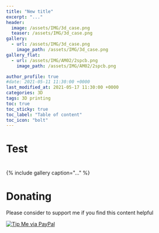 ```yaml
---
title: "New title"
excerpt: "..."
header:
  image: /assets/IMG/3d_case.png
  teaser: /assets/IMG/3d_case.png
gallery:
  - url: /assets/IMG/3d_case.png
    image_path: /assets/IMG/3d_case.png
gallery_flat:
  - url: /assets/IMG/AM02/2spcb.png
    image_path: /assets/IMG/AM02/2spcb.png

author_profile: true
#date: 2021-05-11 11:30:00 +0000
last_modified_at: 2021-05-17 11:30:00 +0000
categories: 3D
tags: 3D printing
toc: true
toc_sticky: true
toc_label: "Table of content"
toc_icon: "bolt" 
---
```

# Test

##

#
{% include gallery caption="..." %}


# Donating

Please consider to support me if you find this content helpful

[![Tip Me via PayPal](https://img.shields.io/badge/PayPal-tip%20me-bb005d.svg?style=for-the-badge&logo=paypal)](https://paypal.me/picogizmo)
